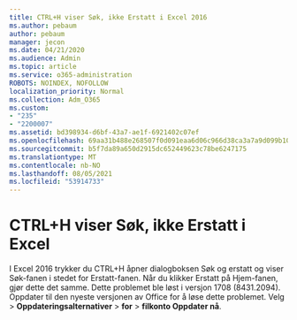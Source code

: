 ```yaml
---
title: CTRL+H viser Søk, ikke Erstatt i Excel 2016
ms.author: pebaum
author: pebaum
manager: jecon
ms.date: 04/21/2020
ms.audience: Admin
ms.topic: article
ms.service: o365-administration
ROBOTS: NOINDEX, NOFOLLOW
localization_priority: Normal
ms.collection: Adm_O365
ms.custom:
- "235"
- "2200007"
ms.assetid: bd398934-d6bf-43a7-ae1f-6921402c07ef
ms.openlocfilehash: 69aa31b488e268507f0d091eaa6d06c966d38ca3a7a9d099b10886e1954b956b
ms.sourcegitcommit: b5f7da89a650d2915dc652449623c78be6247175
ms.translationtype: MT
ms.contentlocale: nb-NO
ms.lasthandoff: 08/05/2021
ms.locfileid: "53914733"
---
```

# <a name="ctrlh-shows-find-not-replace-in-excel"></a>CTRL+H viser Søk, ikke Erstatt i Excel

I Excel 2016 trykker du CTRL+H åpner dialogboksen Søk og erstatt og viser Søk-fanen i stedet for Erstatt-fanen. Når du klikker Erstatt på Hjem-fanen, gjør dette det samme. Dette problemet ble løst i versjon 1708 (8431.2094). Oppdater til den nyeste versjonen av Office for å løse dette problemet. Velg  \> **Oppdateringsalternativer** \> **for** \> **filkonto Oppdater nå**.
  